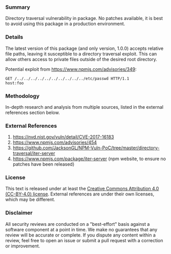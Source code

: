 <!--
publication-state: draft
access: public
author: Dilan Bhalla
domain: security
methodology-summary: web-search
opinion: insecure
package-urls:
- "pkg:npm/iter-server@1.0.0"
review-date: 2021-02-12
scope: implementation/full
schema-version: 1.0
severity: critical
SPDX-License-Identifier: CC-BY-4.0
-->

### Summary

Directory traversal vulnerability in package. No patches available, it is best to avoid using this package in a production environment.

### Details

The latest version of this package (and only version, 1.0.0) accepts relative file paths, leaving it susceptible to a directory traversal exploit. This can allow others access to private files outside of the desired root directory.  

Potential exploit from https://www.npmjs.com/advisories/349:  

```
GET /../../../../../../../../../../etc/passwd HTTP/1.1  
host:foo
```

### Methodology

In-depth research and analysis from multiple sources, listed in the external references section below.

### External References

1. https://nvd.nist.gov/vuln/detail/CVE-2017-16183
2. https://www.npmjs.com/advisories/454
3. https://github.com/JacksonGL/NPM-Vuln-PoC/tree/master/directory-traversal/iter-server
4. https://www.npmjs.com/package/iter-server (npm website, to ensure no patches have been released)

### License

This text is released under at least the
[Creative Commons Attribution 4.0 (CC-BY-4.0) license](https://creativecommons.org/licenses/by/4.0/legalcode.txt).
External references are under their own licenses, which may be different.

### Disclaimer

All security reviews are conducted on a "best-effort" basis against a software
component at a point in time. We make no guarantees that any review will be accurate
or complete. If you dispute any content within a review, feel free to open an issue
or submit a pull request with a correction or improvement.
